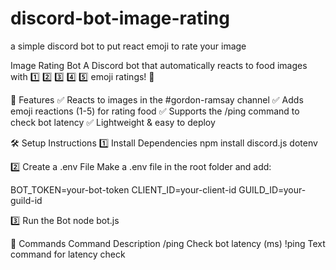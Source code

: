 # discord-bot-image-rating
 a simple discord bot to put react emoji to rate your image

Image Rating Bot
A Discord bot that automatically reacts to food images with 1️⃣ 2️⃣ 3️⃣ 4️⃣ 5️⃣ emoji ratings! 🥘

🚀 Features
✅ Reacts to images in the #gordon-ramsay channel
✅ Adds emoji reactions (1-5) for rating food
✅ Supports the /ping command to check bot latency
✅ Lightweight & easy to deploy

🛠️ Setup Instructions
1️⃣ Install Dependencies
npm install discord.js dotenv

2️⃣ Create a .env File
Make a .env file in the root folder and add:

BOT_TOKEN=your-bot-token
CLIENT_ID=your-client-id
GUILD_ID=your-guild-id

3️⃣ Run the Bot
node bot.js

📜 Commands
Command	Description
/ping	Check bot latency (ms)
!ping	Text command for latency check
